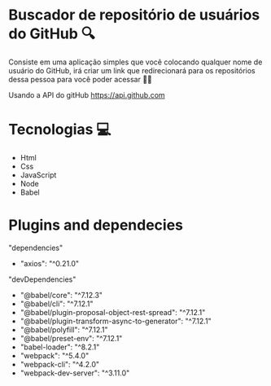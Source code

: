 # Buscador de repositório de usuários do GitHub 🔍

Consiste em uma aplicação simples que você colocando qualquer nome de usuário do GitHub, irá criar um link que redirecionará para os repositórios dessa pessoa para você poder acessar 🐱‍💻

Usando a API do gitHub https://api.github.com

# Tecnologias 💻

- Html
- Css
- JavaScript
- Node
- Babel


# Plugins and dependecies


"dependencies"
- "axios": "^0.21.0"


"devDependencies"

- "@babel/core": "^7.12.3"
- "@babel/cli": "^7.12.1"
- "@babel/plugin-proposal-object-rest-spread": "^7.12.1"
- "@babel/plugin-transform-async-to-generator": "^7.12.1"
- "@babel/polyfill": "^7.12.1"
- "@babel/preset-env": "^7.12.1"
- "babel-loader": "^8.2.1"
- "webpack": "^5.4.0"
- "webpack-cli": "^4.2.0"
- "webpack-dev-server": "^3.11.0"



